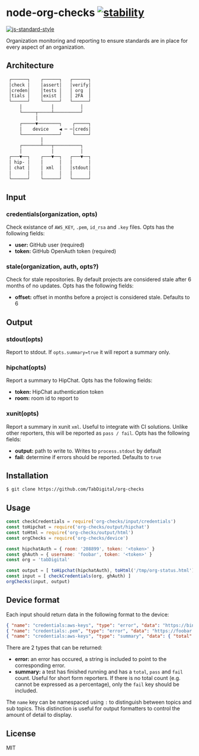 # node-org-checks [![stability][0]][1]
[![js-standard-style][10]][11]

Organization monitoring and reporting to ensure standards are in place for
every aspect of an organization.

## Architecture
```txt
 ┌──────┐    ┌──────┐   ┌──────┐
 │check │    │assert│   │verify│
 │creden│    │tests │   │ org  │
 │tials │    │exist │   │ 2FA  │
 └──────┘    └──────┘   └──────┘
     │           │          │
     └─────┬─────┴──────────┘
           │
     ┌─────▼────────┐    ┌─────┐
     │    device    ◀ ─ ─│creds│
     └──────────────┘    └─────┘
             │
     ┌───────┴───┬──────────┐
     │           │          │
 ┌───▼──┐    ┌───▼──┐   ┌───▼──┐
 │ hip- │    │      │   │      │
 │ chat │    │ xml  │   │stdout│
 │      │    │      │   │      │
 └──────┘    └──────┘   └──────┘
```

## Input
### credentials(organization, opts)
Check existance of `AWS_KEY`, `.pem`, `id_rsa` and `.key` files. Opts has the
following fields:
- __user:__ GitHub user (required)
- __token:__ GitHub OpenAuth token (required)

### stale(organization, auth, opts?)
Check for stale repositories. By default projects are considered stale after 6
months of no updates. Opts has the following fields:
- __offset:__ offset in months before a project is considered stale. Defaults
  to 6

## Output
### stdout(opts)
Report to stdout. If `opts.summary=true` it will report a summary only.

### hipchat(opts)
Report a summary to HipChat. Opts has the following fields:
- __token:__ HipChat authentication token
- __room:__ room id to report to

### xunit(opts)
Report a summary in xunit `xml`. Useful to integrate with CI solutions. Unlike
other reporters, this will be reported as `pass / fail`. Opts has the following
fields:
- __output:__ path to write to. Writes to `process.stdout` by default
- __fail:__ determine if errors should be reported. Defaults to `true`

## Installation
```sh
$ git clone https://github.com/TabDigital/org-checks
```

## Usage
```js
const checkCredentials = require('org-checks/input/credentials')
const toHipchat = require('org-checks/output/hipchat')
const toHtml = require('org-checks/output/html')
const orgChecks = require('org-checks/device')

const hipchatAuth = { room: '208899', token: '<token>' }
const ghAuth = { username: 'foobar', token: '<token>' }
const org = 'tabDigital'

const output = [ toHipchat(hipchatAuth), toHtml('/tmp/org-status.html') ]
const input = [ checkCredentials(org, ghAuth) ]
orgChecks(input, output)
```

## Device format
Each input should return data in the following format to the device:
```json
{ "name": "credentials:aws-keys", "type": "error", "data": "https://binbaz.com" }
{ "name": "credentials:.pem", "type": "error", "data": "https://foobar.com" }
{ "name": "credentials:aws-keys", "type": "summary", "data": { "total": 40, "pass": 24, "fail": 16 } }
```
There are 2 types that can be returned:
- __error:__ an error has occured, a string is included to point to the
  corresponding error.
- __summary:__ a test has finished running and has a `total`, `pass` and `fail`
  count. Useful for short form reporters. If there is no total count (e.g.
  cannot be expressed as a percentage), only the `fail` key should be included.

The `name` key can be namespaced using `:` to distinguish between topics and
sub topics. This distinction is useful for output formatters to control the
amount of detail to display.

## License
MIT

[0]: https://img.shields.io/badge/stability-experimental-orange.svg?style=flat-square
[1]: https://nodejs.org/api/documentation.html#documentation_stability_index
[2]: https://img.shields.io/npm/v/org-checks.svg?style=flat-square
[3]: https://npmjs.org/package/org-checks
[4]: https://img.shields.io/travis/TabDigital/node-org-checks/master.svg?style=flat-square
[5]: https://travis-ci.org/TabDigital/node-org-checks
[6]: https://img.shields.io/codecov/c/github/TabDigital/node-org-checks/master.svg?style=flat-square
[7]: https://codecov.io/github/TabDigital/node-org-checks
[8]: http://img.shields.io/npm/dm/org-checks.svg?style=flat-square
[9]: https://npmjs.org/package/org-checks
[10]: https://img.shields.io/badge/code%20style-standard-brightgreen.svg?style=flat-square
[11]: https://github.com/feross/standard
